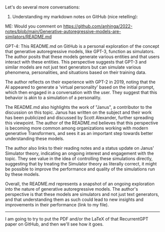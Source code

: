 Let's do several more conversations:

1) Understanding my markdown notes on GitHub (nice retelling):

ME: Would you comment on https://github.com/anhinga/2022-notes/blob/main/Generative-autoregressive-models-are-similators/README.md

GPT-4: This README.md on GitHub is a personal exploration of the concept that generative autoregressive models, like GPT-3, function as simulators. The author posits that these models generate various entities and that users interact with these entities. This perspective suggests that GPT-3 and similar models are not just text generators but can simulate various phenomena, personalities, and situations based on their training data.

The author reflects on their experience with GPT-2 in 2019, noting that the AI appeared to generate a 'virtual personality' based on the initial prompt, which then engaged in a conversation with the user. They suggest that this behavior is akin to a simulation of a personality.

The README.md also highlights the work of "Janus", a contributor to the discussion on this topic. Janus has written on the subject and their work has been publicized and discussed by Scott Alexander, further spreading this viewpoint. The author of the README.md believes that this perspective is becoming more common among organizations working with modern generative Transformers, and sees it as an important step towards better understanding these models.

The author also links to their reading notes and a status update on Janus' Simulator theory, indicating an ongoing interest and engagement with the topic. They see value in the idea of controlling these simulations directly, suggesting that by treating the Simulator theory as literally correct, it might be possible to improve the performance and quality of the simulations run by these models.

Overall, the README.md represents a snapshot of an ongoing exploration into the nature of generative autoregressive models. The author's perspective is that these models are simulators and not just text generators, and that understanding them as such could lead to new insights and improvements in their performance (link to my file).

---

I am going to try to put the PDF and/or the LaTeX of that RecurrentGPT paper on GitHub, and then we'll see how it goes.
